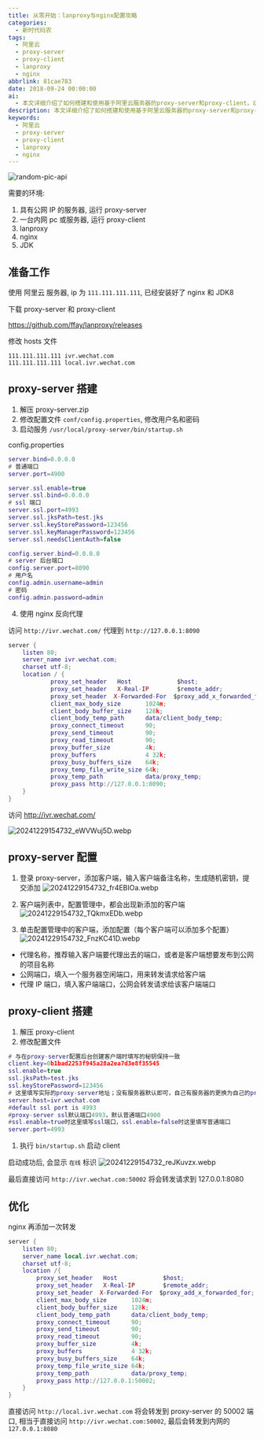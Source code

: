 ```yaml
---
title: 从零开始：lanproxy与nginx配置攻略
categories:
  - 新时代码农
tags:
  - 阿里云
  - proxy-server
  - proxy-client
  - lanproxy
  - nginx
abbrlink: 81cae783
date: 2018-09-24 00:00:00
ai:
  - 本文详细介绍了如何搭建和使用基于阿里云服务器的proxy-server和proxy-client，以实现内网pc或服务器访问公网资源。文章步骤包括：准备环境、配置nginx反向代理、修改hosts文件、搭建proxy-server、配置proxy-server添加客户端和配置、搭建proxy-client并启动、优化nginx转发等。通过这些步骤，可以实现从公网IP的服务器安全地访问内网的pc或服务器资源。
description: 本文详细介绍了如何搭建和使用基于阿里云服务器的proxy-server和proxy-client，以实现内网pc或服务器访问公网资源。文章步骤包括：准备环境、配置nginx反向代理、修改hosts文件、搭建proxy-server、配置proxy-server添加客户端和配置、搭建proxy-client并启动、优化nginx转发等。通过这些步骤，可以实现从公网IP的服务器安全地访问内网的pc或服务器资源。
keywords:
  - 阿里云
  - proxy-server
  - proxy-client
  - lanproxy
  - nginx
---
```


<!-- markdownlint-disable-next-line MD033 -->
<meta name="referrer" content="no-referrer"/>

![random-pic-api](https://cover.dong4j.ink:1024)

需要的环境:

1. 具有公网 IP 的服务器, 运行 proxy-server
2. 一台内网 pc 或服务器, 运行 proxy-client
3. lanproxy
4. nginx
5. JDK

## 准备工作

使用 阿里云 服务器, ip 为 `111.111.111.111`, 已经安装好了 nginx 和 JDK8

下载 proxy-server 和 proxy-client

https://github.com/ffay/lanproxy/releases

修改 hosts 文件

```
111.111.111.111 ivr.wechat.com
111.111.111.111 local.ivr.wechat.com
```

## proxy-server 搭建

1. 解压 proxy-server.zip
2. 修改配置文件 `conf/config.properties`, 修改用户名和密码
3. 启动服务 `/usr/local/proxy-server/bin/startup.sh`

config.properties

```lua
server.bind=0.0.0.0
# 普通端口
server.port=4900

server.ssl.enable=true
server.ssl.bind=0.0.0.0
# ssl 端口
server.ssl.port=4993
server.ssl.jksPath=test.jks
server.ssl.keyStorePassword=123456
server.ssl.keyManagerPassword=123456
server.ssl.needsClientAuth=false

config.server.bind=0.0.0.0
# server 后台端口
config.server.port=8090
# 用户名
config.admin.username=admin
# 密码
config.admin.password=admin
```

4. 使用 nginx 反向代理

访问 `http://ivr.wechat.com/` 代理到 `http://127.0.0.1:8090`

```lua
server {
    listen 80;
    server_name ivr.wechat.com;
    charset utf-8;
    location / {
            proxy_set_header   Host             $host;
            proxy_set_header   X-Real-IP        $remote_addr;
            proxy_set_header  X-Forwarded-For  $proxy_add_x_forwarded_for;
            client_max_body_size       1024m;
            client_body_buffer_size    128k;
            client_body_temp_path      data/client_body_temp;
            proxy_connect_timeout      90;
            proxy_send_timeout         90;
            proxy_read_timeout         90;
            proxy_buffer_size          4k;
            proxy_buffers              4 32k;
            proxy_busy_buffers_size    64k;
            proxy_temp_file_write_size 64k;
            proxy_temp_path            data/proxy_temp;
            proxy_pass http://127.0.0.1:8090;
    }
}
```

访问 http://ivr.wechat.com/

![20241229154732_eWVWuj5D.webp](https://cdn.dong4j.site/source/image/20241229154732_eWVWuj5D.webp)

## proxy-server 配置

1. 登录 proxy-server，添加客户端，输入客户端备注名称，生成随机密钥，提交添加
   ![20241229154732_fr4EBIOa.webp](https://cdn.dong4j.site/source/image/20241229154732_fr4EBIOa.webp)

2. 客户端列表中，配置管理中，都会出现新添加的客户端
   ![20241229154732_TQkmxEDb.webp](https://cdn.dong4j.site/source/image/20241229154732_TQkmxEDb.webp)

3. 单击配置管理中的客户端，添加配置（每个客户端可以添加多个配置）
   ![20241229154732_FnzKC41D.webp](https://cdn.dong4j.site/source/image/20241229154732_FnzKC41D.webp)

- 代理名称，推荐输入客户端要代理出去的端口，或者是客户端想要发布到公网的项目名称
- 公网端口，填入一个服务器空闲端口，用来转发请求给客户端
- 代理 IP 端口，填入客户端端口，公网会转发请求给该客户端端口

## proxy-client 搭建

1. 解压 proxy-client
2. 修改配置文件

```lua
# 与在proxy-server配置后台创建客户端时填写的秘钥保持一致
client.key=0b1bad2253f945a28a2ea7d3e8f35545
ssl.enable=true
ssl.jksPath=test.jks
ssl.keyStorePassword=123456
# 这里填写实际的proxy-server地址；没有服务器默认即可，自己有服务器的更换为自己的proxy-server（IP）地址
server.host=ivr.wechat.com
#default ssl port is 4993
#proxy-server ssl默认端口4993，默认普通端口4900
#ssl.enable=true时这里填写ssl端口，ssl.enable=false时这里填写普通端口
server.port=4993
```

1. 执行 `bin/startup.sh` 启动 client

启动成功后, 会显示 `在线` 标识
![20241229154732_reJKuvzx.webp](https://cdn.dong4j.site/source/image/20241229154732_reJKuvzx.webp)

最后直接访问 `http://ivr.wechat.com:50002` 将会转发请求到 127.0.0.1:8080

## 优化

nginx 再添加一次转发

```lua
server {
    listen 80;
    server_name local.ivr.wechat.com;
    charset utf-8;
    location /{
        proxy_set_header   Host             $host;
        proxy_set_header   X-Real-IP        $remote_addr;
        proxy_set_header  X-Forwarded-For  $proxy_add_x_forwarded_for;
        client_max_body_size       1024m;
        client_body_buffer_size    128k;
        client_body_temp_path      data/client_body_temp;
        proxy_connect_timeout      90;
        proxy_send_timeout         90;
        proxy_read_timeout         90;
        proxy_buffer_size          4k;
        proxy_buffers              4 32k;
        proxy_busy_buffers_size    64k;
        proxy_temp_file_write_size 64k;
        proxy_temp_path            data/proxy_temp;
        proxy_pass http://127.0.0.1:50002;
    }
}
```

直接访问 `http://local.ivr.wechat.com` 将会转发到 proxy-server 的 50002 端口, 相当于直接访问 `http://ivr.wechat.com:50002`,
最后会转发到内网的 `127.0.0.1:8080`
